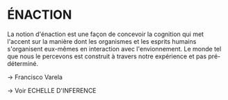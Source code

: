 # ÉNACTION

La notion d'énaction est une façon de concevoir la cognition qui met l'accent sur la manière dont les organismes et les esprits humains s'organisent eux-mêmes en interaction avec l'envionnement. Le monde tel que nous le percevons est construit à travers notre expérience et pas pré-déterminé.

-> Francisco Varela

-> Voir ECHELLE D'INFERENCE

